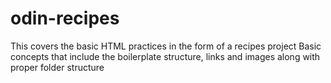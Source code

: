 # odin-recipes
This covers the basic HTML practices in the form of a recipes project
Basic concepts that include the boilerplate structure, links and images along with proper folder structure
